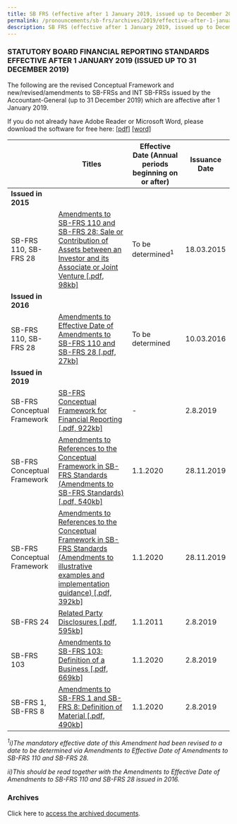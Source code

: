 ```yaml
---
title: SB FRS (effective after 1 January 2019, issued up to December 2019)
permalink: /pronouncements/sb-frs/archives/2019/effective-after-1-january-2019-issued-up-to-december-2019/
description: SB FRS (effective after 1 January 2019, issued up to December 2019)
---
```

### STATUTORY BOARD FINANCIAL REPORTING STANDARDS EFFECTIVE AFTER 1 JANUARY 2019 (ISSUED UP TO 31 DECEMBER 2019)

The following are the revised Conceptual Framework and new/revised/amendments to SB-FRSs and INT SB-FRSs issued by the Accountant-General (up to 31 December 2019) which are affective after 1 January 2019.

If you do not already have Adobe Reader or Microsoft Word, please download the software for free here: [\[pdf\]](http://www.adobe.com/products/acrobat/readstep2.html) [\[word\]](http://www.microsoft.com/downloads/details.aspx?FamilyID=95e24c87-8732-48d5-8689-ab826e7b8fdf&DisplayLang=en)



|  | Titles | Effective Date (Annual periods beginning on or after) | Issuance Date |
| -------- | -------- | -------- | -------- |
| **Issued in 2015** |  |  |  |
| SB-FRS 110, SB-FRS 28 | [Amendments to SB-FRS 110 and SB-FRS 28: Sale or Contribution of Assets between an Investor and its Associate or Joint Venture [.pdf, 98kb]](/files/Docs/Default%20Source/Sb%20Frs/Aft%201%20Jan%202019%20to%20Dec%202019/Titles/amendments_to_sb-frs_110_and_sb-frs_28.pdf) | To be determined<sup>1</sup> | 18.03.2015 |
| **Issued in 2016** |  |  |  |
| SB-FRS 110, SB-FRS 28 | [Amendments to Effective Date of Amendments to SB-FRS 110 and SB-FRS 28 [.pdf, 27kb]](/files/Docs/Default%20Source/Sb%20Frs/Aft%201%20Jan%202019%20to%20Dec%202019/Titles/amendments_to_effective_date_of_amendments_to_sb-frs_110_and_sb-frs_28.pdf) | To be determined | 10.03.2016 |
| **Issued in 2019** |  |  |  |
| SB-FRS Conceptual Framework | [SB-FRS Conceptual Framework for Financial Reporting [.pdf, 922kb]](/files/Docs/Default%20Source/Sb%20Frs/Aft%201%20Jan%202019%20to%20Dec%202019/sb-frs-conceptual-framework-for-financial-reporting.pdf) | - | 2.8.2019 |
| SB-FRS Conceptual Framework | [Amendments to References to the Conceptual Framework in SB-FRS Standards (Amendments to SB-FRS Standards)[.pdf, 540kb] ](/files/Docs/Default%20Source/Sb%20Frs/Aft%201%20Jan%202019%20to%20Dec%202019/amendments-to-references-to-the-conceptual-framework-in-sb-frs-standards.pdf) | 1.1.2020 | 28.11.2019 |
| SB-FRS Conceptual Framework | [Amendments to References to the Conceptual Framework in SB-FRS Standards (Amendments to illustrative examples and implementation guidance) [.pdf, 392kb] ](/files/Docs/Default%20Source/Sb%20Frs/Aft%201%20Jan%202019%20to%20Dec%202019/amendments-to-references-to-the-conceptual-framework-in-sb-frs-standards_ie-ig.pdf) | 1.1.2020 | 28.11.2019 |
| SB-FRS 24 | [Related Party Disclosures [.pdf, 595kb]](/files/Docs/Default%20Source/Sb%20Frs/Aft%201%20Jan%202019%20to%20Dec%202019/sb-frs-24-related-party-disclosures.pdf) | 1.1.2011 | 2.8.2019 |
| SB-FRS 103 | [Amendments to SB-FRS 103: Definition of a Business [.pdf, 669kb] ](/files/Docs/Default%20Source/Sb%20Frs/Aft%201%20Jan%202019%20to%20Dec%202019/amendments-to-sb-frs-103_definition-of-a-business.pdf) | 1.1.2020 | 2.8.2019 |
| SB-FRS 1, SB-FRS 8 | [Amendments to SB-FRS 1 and SB-FRS 8: Definition of Material [.pdf, 490kb]](/files/Docs/Default%20Source/Sb%20Frs/Aft%201%20Jan%202019%20to%20Dec%202019/amendments-to-sb-frs-1-and-sb-frs-8_definition-of-material.pdf) | 1.1.2020 | 2.8.2019 |



*<sup>1</sup>i)The mandatory effective date of this Amendment had been revised to a date to be determined via Amendments to Effective Date of Amendments to SB-FRS 110 and SB-FRS 28.*

*ii)This should be read together with the Amendments to Effective Date of Amendments to SB-FRS 110 and SB-FRS 28 issued in 2016.*

### Archives 

Click here to [access the archived documents](/pronouncements/sb-frs/archives/).